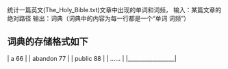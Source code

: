 统计一篇英文(The_Holy_Bible.txt)文章中出现的单词和词频，
输入：某篇文章的绝对路径
输出：词典（词典中的内容为每一行都是一个“单词 词频”）

词典的存储格式如下
-----------------
|   a 66          |
|   abandon 77    |
|   public 88     |
|    ......         |
|_________________|
